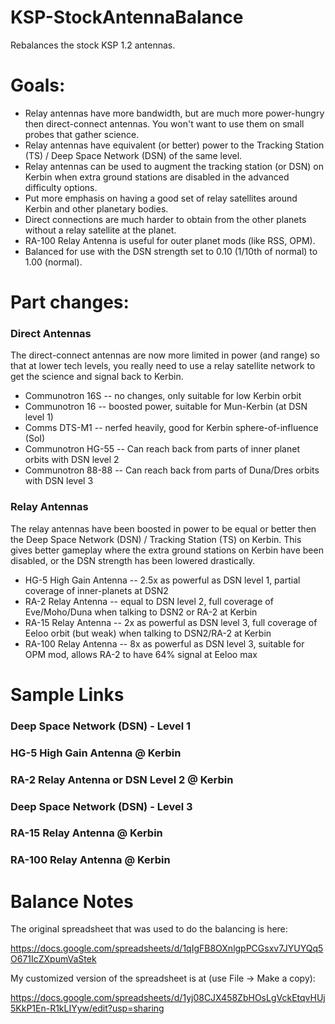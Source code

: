# KSP-StockAntennaBalance

Rebalances the stock KSP 1.2 antennas.

# Goals:

- Relay antennas have more bandwidth, but are much more power-hungry then direct-connect antennas.  You won't want to use them on small probes that gather science.
- Relay antennas have equivalent (or better) power to the Tracking Station (TS) / Deep Space Network (DSN) of the same level.
- Relay antennas can be used to augment the tracking station (or DSN) on Kerbin when extra ground stations are disabled in the advanced difficulty options.
- Put more emphasis on having a good set of relay satellites around Kerbin and other planetary bodies.
- Direct connections are much harder to obtain from the other planets without a relay satellite at the planet.
- RA-100 Relay Antenna is useful for outer planet mods (like RSS, OPM).
- Balanced for use with the DSN strength set to 0.10 (1/10th of normal) to 1.00 (normal).

# Part changes:

### Direct Antennas

The direct-connect antennas are now more limited in power (and range) so that at lower tech levels,
you really need to use a relay satellite network to get the science and signal back to Kerbin.

- Communotron 16S -- no changes, only suitable for low Kerbin orbit
- Communotron 16 -- boosted power, suitable for Mun-Kerbin (at DSN level 1)
- Comms DTS-M1 -- nerfed heavily, good for Kerbin sphere-of-influence (SoI)
- Communotron HG-55 -- Can reach back from parts of inner planet orbits with DSN level 2
- Communotron 88-88 -- Can reach back from parts of Duna/Dres orbits with DSN level 3

### Relay Antennas

The relay antennas have been boosted in power to be equal or better then the Deep Space Network (DSN) / Tracking Station (TS) on Kerbin.
This gives better gameplay where the extra ground stations on Kerbin have been disabled, or the DSN strength has been lowered drastically.

- HG-5 High Gain Antenna -- 2.5x as powerful as DSN level 1, partial coverage of inner-planets at DSN2
- RA-2 Relay Antenna -- equal to DSN level 2, full coverage of Eve/Moho/Duna when talking to DSN2 or RA-2 at Kerbin
- RA-15 Relay Antenna -- 2x as powerful as DSN level 3, full coverage of Eeloo orbit (but weak) when talking to DSN2/RA-2 at Kerbin
- RA-100 Relay Antenna -- 8x as powerful as DSN level 3, suitable for OPM mod, allows RA-2 to have 64% signal at Eeloo max

# Sample Links

### Deep Space Network (DSN) - Level 1

### HG-5 High Gain Antenna @ Kerbin

### RA-2 Relay Antenna or DSN Level 2 @ Kerbin

### Deep Space Network (DSN) - Level 3

### RA-15 Relay Antenna @ Kerbin

### RA-100 Relay Antenna @ Kerbin

# Balance Notes

The original spreadsheet that was used to do the balancing is here:

https://docs.google.com/spreadsheets/d/1qIgFB8OXnlgpPCGsxv7JYUYQq5O671IcZXpumVaStek

My customized version of the spreadsheet is at (use File -> Make a copy):

https://docs.google.com/spreadsheets/d/1yj08CJX458ZbHOsLgVckEtqvHUj5KkP1En-R1kLIYyw/edit?usp=sharing



